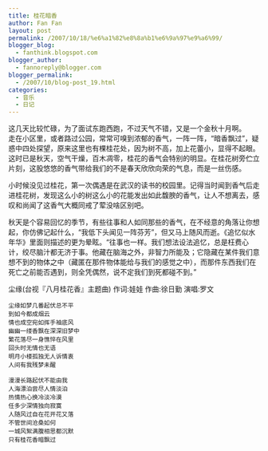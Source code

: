 ```yaml
---
title: 桂花暗香
author: Fan Fan
layout: post
permalink: /2007/10/18/%e6%a1%82%e8%8a%b1%e6%9a%97%e9%a6%99/
blogger_blog:
  - fanthink.blogspot.com
blogger_author:
  - fannoreply@blogger.com
blogger_permalink:
  - /2007/10/blog-post_19.html
categories:
  - 音乐
  - 日记
---
```

这几天比较忙碌，为了面试东跑西跑，不过天气不错，又是一个金秋十月啊。  
走在小区里，或者路过公园，常常可嗅到浓郁的香气，一阵一阵，“暗香飘过”，疑惑中四处探望，原来这里也有棵桂花处，因为树不高，加上花蕾小，显得不起眼。这时已是秋天，空气干燥，百木凋零，桂花的香气会特别的明显。在桂花树旁伫立片刻，这股悠悠的香气带给我们的不是春天欣欣向荣的气息，而是一丝伤感。  

小时候没见过桂花，第一次偶遇是在武汉的读书的校园里。记得当时闻到香气后走进桂花树，发现这么小的树这么小的花能发出如此馥腴的香气，让人不想离去，感叹和尚闻了这香气大概同戒了荤没啥区别吧。  

秋天是个容易回忆的季节，有些往事和人如同那些的香气，在不经意的角落让你想起，你仿佛记起什么，“我低下头闻见一阵芬芳”，但又马上随风而逝。《追忆似水年华》里面则描述的更为晕眩。“往事也一样。我们想法设法追忆，总是枉费心计，绞尽脑汁都无济于事。他藏在脑海之外，非智力所能及；它隐藏在某件我们意想不到的物体之中（藏匿在那件物体能给与我们的感觉之中），而那件东西我们在死亡之前能否遇到，则全凭偶然，说不定我们到死都碰不到。”  

尘缘(台视『八月桂花香』主题曲) 作词:娃娃 作曲:徐日勤 演唱:罗文
```
尘缘如梦几番起伏总不平
到如今都成烟云
情也成空宛如挥手袖底风
幽幽一缕香飘在深深旧梦中
繁花落尽一身憔悴在风里
回头时无情也无语
明月小楼孤独无人诉情衷
人间有我残梦未醒

漫漫长路起伏不能由我
人海漂泊尝尽人情淡泊
热情热心换冷淡冷漠
任多少深情独向寂寞
人随风过自在花开花又落
不管世间沧桑如何
一城风絮满腹相思都沉默
只有桂花香暗飘过
```